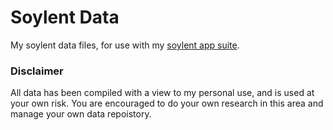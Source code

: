 # Soylent Data

My soylent data files, for use with my [soylent app suite](https://github.com/mal/soylent).


### Disclaimer

All data has been compiled with a view to my personal use, and is used at your own risk. You are encouraged to do your own research in this area and manage your own data repoistory.
